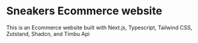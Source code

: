 # Sneakers Ecommerce website

This is an Ecommerce website built with Next.js, Typescript, Tailwind CSS, Zutstand, Shadcn, and Timbu Api

